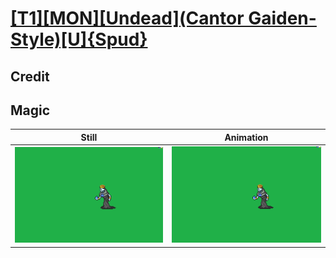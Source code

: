 # [\[T1\]\[MON\]\[Undead\]\(Cantor Gaiden-Style\)\[U\]{Spud}](../)

## Credit


	
## Magic

| Still | Animation |
| :---: | :-------: |
| ![Magic still](./Magic_000.png) | ![Magic animation](./Magic.gif) |
